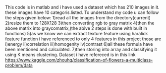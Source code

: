 This code is in matlab and i have used a dataset which has 210 images in it. these images have 10 categoris.listed.
To understand my code u can follow the steps given below:
1)read all the images from the directory(current)
2)resize them to 128X128
3)then converting rgb to gray matrix
4)then the above matrix into graycomatrix,(the abive 2 steps is done with built in functions)
5)as we know we can extract texture feature using haralick feature function i have referenced to only 4 features in this project those are 
i)energy ii)correlation iii)homogenity iv)contrast
6)all these formula have been mentioned and calculated.
7)then storing into array and classifying it using K means clustering.
Dataset i have refereced is in this link
https://www.kaggle.com/zhouhq/classification-of-flowers-a-multiclass-problem/data
